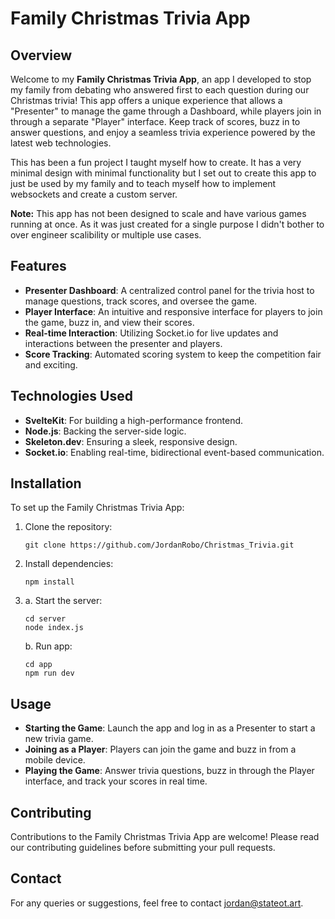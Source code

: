 # Family Christmas Trivia App

## Overview
Welcome to my **Family Christmas Trivia App**, an app I developed to stop my family from debating who answered first to each question during our Christmas trivia! This app offers a unique experience that allows a "Presenter" to manage the game through a Dashboard, while players join in through a separate "Player" interface. Keep track of scores, buzz in to answer questions, and enjoy a seamless trivia experience powered by the latest web technologies.

This has been a fun project I taught myself how to create. It has a very minimal design with minimal functionality but I set out to create this app to just be used by my family and to teach myself how to implement websockets and create a custom server.

**Note:** 
This app has not been designed to scale and have various games running at once. As it was just created for a single purpose I didn't bother to over engineer scalibility or multiple use cases.

## Features
- **Presenter Dashboard**: A centralized control panel for the trivia host to manage questions, track scores, and oversee the game.
- **Player Interface**: An intuitive and responsive interface for players to join the game, buzz in, and view their scores.
- **Real-time Interaction**: Utilizing Socket.io for live updates and interactions between the presenter and players.
- **Score Tracking**: Automated scoring system to keep the competition fair and exciting.

## Technologies Used
- **SvelteKit**: For building a high-performance frontend.
- **Node.js**: Backing the server-side logic.
- **Skeleton.dev**: Ensuring a sleek, responsive design.
- **Socket.io**: Enabling real-time, bidirectional event-based communication.

## Installation
To set up the Family Christmas Trivia App:

1. Clone the repository:
   ```
   git clone https://github.com/JordanRobo/Christmas_Trivia.git
   ```
2. Install dependencies:
   ```
   npm install
   ```
3. a. Start the server:
   ```
   cd server
   node index.js
   ```
   b. Run app:
   ```
   cd app
   npm run dev
   ```

## Usage
- **Starting the Game**: Launch the app and log in as a Presenter to start a new trivia game.
- **Joining as a Player**: Players can join the game and buzz in from a mobile device.
- **Playing the Game**: Answer trivia questions, buzz in through the Player interface, and track your scores in real time.

## Contributing
Contributions to the Family Christmas Trivia App are welcome! Please read our contributing guidelines before submitting your pull requests.

## Contact
For any queries or suggestions, feel free to contact jordan@stateot.art.